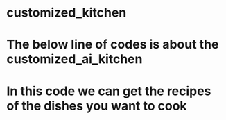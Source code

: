 # customized_kitchen
# The below line of codes is about the customized_ai_kitchen 
# In this code we can get the recipes of the dishes you want to cook 
